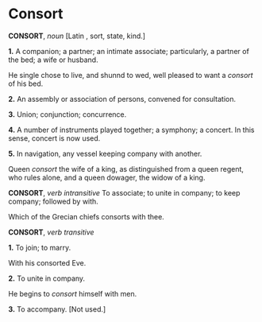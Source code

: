 # Consort

**CONSORT**, _noun_ \[Latin , sort, state, kind.\]

**1.** A companion; a partner; an intimate associate; particularly, a partner of the bed; a wife or husband.

He single chose to live, and shunnd to wed, well pleased to want a _consort_ of his bed.

**2.** An assembly or association of persons, convened for consultation.

**3.** Union; conjunction; concurrence.

**4.** A number of instruments played together; a symphony; a concert. In this sense, concert is now used.

**5.** In navigation, any vessel keeping company with another.

Queen _consort_ the wife of a king, as distinguished from a queen regent, who rules alone, and a queen dowager, the widow of a king.

**CONSORT**, _verb intransitive_ To associate; to unite in company; to keep company; followed by with.

Which of the Grecian chiefs consorts with thee.

**CONSORT**, _verb transitive_

**1.** To join; to marry.

With his consorted Eve.

**2.** To unite in company.

He begins to _consort_ himself with men.

**3.** To accompany. \[Not used.\]